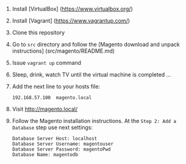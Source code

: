 1. Install [VirtualBox] (https://www.virtualbox.org/)
2. Install [Vagrant] (https://www.vagrantup.com/)
3. Clone this repository
4. Go to ```src``` directory and follow the [Magento download and unpack instructions] (src/magento/README.md)
5. Issue ```vagrant up``` command
6. Sleep, drink, watch TV until the virtual machine is completed ...
7. Add the next line to your hosts file:

    ```
    192.168.57.100  magento.local
    ```

7. Visit http://magento.local/
8. Follow the Magento installation instructions. At the ```Step 2: Add a Database``` step use next settings:

    ```
    Database Server Host: localhost
    Database Server Username: magentouser
    Database Server Password: magentoPwd
    Database Name: magentodb
    ```